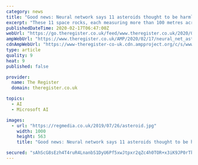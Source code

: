 ```yaml
---
category: news
title: "Good news: Neural network says 11 asteroids thought to be harmless may hit Earth. Bad news: They are not due to arrive for hundreds of years"
excerpt: "These 11 space rocks, each measuring more than 100 metres across, are listed in a NASA database as non-hazardous objects. Don't worry about them, in other words. However, AI software – developed by researchers at Leiden University in the Netherlands, and dubbed the Hazardous Object Identifier – has singled out the eleven, predicting they ..."
publishedDateTime: 2020-02-17T06:47:00Z
webUrl: "https://go.theregister.co.uk/feed/www.theregister.co.uk/2020/02/17/neural_net_asteroids/"
ampWebUrl: "https://www.theregister.co.uk/AMP/2020/02/17/neural_net_asteroids/"
cdnAmpWebUrl: "https://www-theregister-co-uk.cdn.ampproject.org/c/s/www.theregister.co.uk/AMP/2020/02/17/neural_net_asteroids/"
type: article
quality: 9
heat: 9
published: false

provider:
  name: The Register
  domain: theregister.co.uk

topics:
  - AI
  - Microsoft AI

images:
  - url: "https://regmedia.co.uk/2019/07/26/asteroid.jpg"
    width: 1000
    height: 563
    title: "Good news: Neural network says 11 asteroids thought to be harmless may hit Earth. Bad news: They are not due to arrive for hundreds of years"

secured: "sAhScG8sEzh4T4ruR4LnanbS1DyU6Pf5xwJtpxr2qZc4h0TOR+x3iK9JP0rTkQTB9lOsQUyQoFsOh91fo+MDwtBMQ7PdaaFv+3UgqSTfkEoosu9emVB6u8UkWMmcao1J7Vbb1swkbg6h33JSOKH1zfbUkGUbhaOoY8vzuDFduEbq/YS5FOgsaLlvRYzaLvXRKgmEoVvSlDN4lxluB+0AFdYh2CNKNlhSJI5Xo0QiZlt72QHsmnl98tJYYGNZQEXxaStOv20UPmzoinzfMBwmi4C3m76NbEYMtKon/sKsFxvANZym631g7G7az2n/xo/Meg3UZZ+CKTigRKXnBmrUualITdDNkh0/vYRbmRnCSNhE/66I+m064RVVItlALMWMIKq0pPdWYdXpsL/s8e5xkJO4X+nuo7Q6SHWEXM2clfPgnSQV+dJJycOneme57T23WBkmczgrhUIvHD4u9OvGJczQlxzHbFpUIWflKvfpn8M=;629zAdMym+Y9kj3n6d7ZFg=="
---
```


